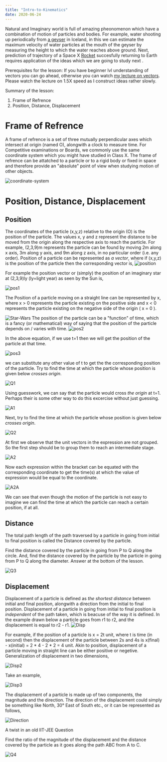 ```yaml
---
title: "Intro-to-Kinematics"
date: 2020-06-24
---
```

Natural and Imaginary world is full of amazing pheonomenon which have a combination of motion of particles and bodies. For example, water shooting up periodically from <a href ="https://youtu.be/JagzNA2oG20">a geyser</a> in Iceland, in this we can estimate the maximum velocity of water particles at the mouth of the geyser by measuring the height to which the water reaches above ground. Next, prediction of trajectory of a Space X <a href = "https://www.youtube.com/watch?v=lEr9cPpuAx8">Rocket</a> succesfully returning to Earth requires application of the ideas which we are going to study next .

Prerequisites for the lesson: If you have beginner lvl understanding of vectors you can go ahead, otherwise you
can watch <a href = "https://www.youtube.com/playlist?list=PLW8MJVksa5J_ZVghf9v7eB-xN_dUgzVcj">my lecture on vectors</a>.
Please watch the lecture on 1.5X speed as I construct ideas rather slowly.

Summary of the lesson:

1. Frame of Refrence 
2. Position, Distance, Displacement
 
<h1>Frame of Refrence</h1>

A frame of refrence is a set of three mutually perpendicular axes which intersect at origin (named O), alongwith a clock to measure time. For Competitive examinations or Boards, we commonly use the same coordinate system which you might have studied in Class X. The frame of refrence can be attatched to a particle or to a rigid body or fixed in space and therefore provide an "absolute" point of view when studying motion of other objects.

<img src="https://i.ibb.co/CQfRd7r/coordinate-system.jpg" alt="coordinate-system" border="0">

<h1>Position, Distance, Displacement</h1>
<h2>Position</h2>
The coordinates of the particle (x,y,z) relative to the origin (O) is the position of the particle. The values x, y and z represent the distance to be moved from the origin along the respective axis to reach the particle. For example, (2,3,9)m represents the particle can be found by moving 2m along x axis, 3m along y axis, and 9m along z axis, in no particular order (i.e. any order). 
Position of a particle can be represented as <i>a vector</i>, where if (x,y,z) is the position of the particle then the corresponding vector is,

<img src="https://i.ibb.co/sKFzGwk/position.jpg" alt="position" border="0">
 
For example the position vector or (simply) the position of an imaginary star at (2,3,9)ly (ly=light year) as seen by the Sun is,

<img src="https://i.ibb.co/j5Cz9z8/pos1.jpg" alt="pos1" border="0">
 
The Position of a particle moving on a straight line can be represented by x, where x > 0 represents the particle existing on the positive side and x < 0 represents the particle existing on the negative side of the origin ( x = 0 ). 

<img src="https://i.ibb.co/2Pvr87S/Star-Wars.jpg" alt="Star-Wars" border="0">
The position of the particle can be a "function" of time, which is a fancy (or mathematical) way of saying that the position of the particle depends on / varies with time.

<img src="https://i.ibb.co/sCZs74r/pos2.jpg" alt="pos2" border="0">

In the above equation, if we use t=1 then we will get the position of the particle at that time.

<img src="https://i.ibb.co/bm6MySh/pos3.jpg" alt="pos3" border="0">
 
we can substitute any other value of t to get the the corresponding position of the particle. Try to find the time at which the particle whose position is given below <i>crosses origin</i>. 

<img src="https://i.ibb.co/8cThJy8/Q1.jpg" alt="Q1" border="0">

Using guesswork, we can say that the particle would cross <i>the origin</i> at t=1. Perhaps their is some other way to do this excercise without just guessing. 

<img src="https://i.ibb.co/gRhBckS/A1.jpg" alt="A1" border="0">
  
Next, try to find the time at which the particle whose position is given below <i>crosses origin</i>.

<img src="https://i.ibb.co/Fm4sWRV/Q2.jpg" alt="Q2" border="0">
 
At first we observe that the unit vectors in the expression are not grouped. So the first step should be to group them to reach an intermediate stage. 

<img src="https://i.ibb.co/8NVYfh6/A2.jpg" alt="A2" border="0">

Now each expression within the bracket can be equated with the corresponding coordinate to get the time(s) at which the value of expression would be equal to the coordinate.

<img src="https://i.ibb.co/cgTyK3t/A2A.jpg" alt="A2A" border="0">

We can see that even though the motion of the particle is not easy to imagine we can find the time at which the particle can reach a certain position, if at all.
<h2>Distance</h2>
The total path length of the path traversed by a particle in going from initial to final position is called the Distance covered by the particle.

Find the distance covered by the particle in going from P to Q along the circle. And, find the distance covered by the particle by the particle in going from P to Q along the diameter. Answer at the bottom of the lesson.

<img src="https://i.ibb.co/37JH3qT/Q3.jpg" alt="Q3" border="0">

<h2>Displacement</h2>
Displacement of a particle is defined as <i>the shortest distance</i> between initial and final position, alongwith a direction from the initial to final position. Displacement of a particle in going from initial to final position is <i>independent</i> of the path taken, which is beacuse of the way it is defined. In the example drawn below a particle goes from r1 to r2, and the displacement is equal to r2 - r1. 

<img src="https://i.ibb.co/h79Zj8t/Disp.jpg" alt="Disp" border="0">

For example, if the position of a particle is x = 2t unit, where t is time (in second) then the displacement of the particle between 2s and 4s is x(final) - x(initial) = 2 * 4 - 2 * 2 = 4 unit. Akin to position, displacement of a particle moving in straight line can be either positive or negetive. Generalization of displacement in two dimensions,

<img src="https://i.ibb.co/8rNxXKC/Disp2.jpg" alt="Disp2" border="0">

Take an example,

<img src="https://i.ibb.co/Y8QyB87/Disp3.jpg" alt="Disp3" border="0">

The displacement of a particle is made up of two components, the magnitude and the direction. The direction of the displacement could simply be something like North, 30° East of South etc., or it can be represented as follows,

<img src="https://i.ibb.co/2KZTj05/Direction.jpg" alt="Direction" border="0">

A twist in an old IIT-JEE Question

Find the ratio of the magnitude of the displacement and the distance covered by the particle as it goes along the path ABC from A to C.

<img src="https://i.ibb.co/x60vLGT/Q4.jpg" alt="Q4" border="0">
 
 
